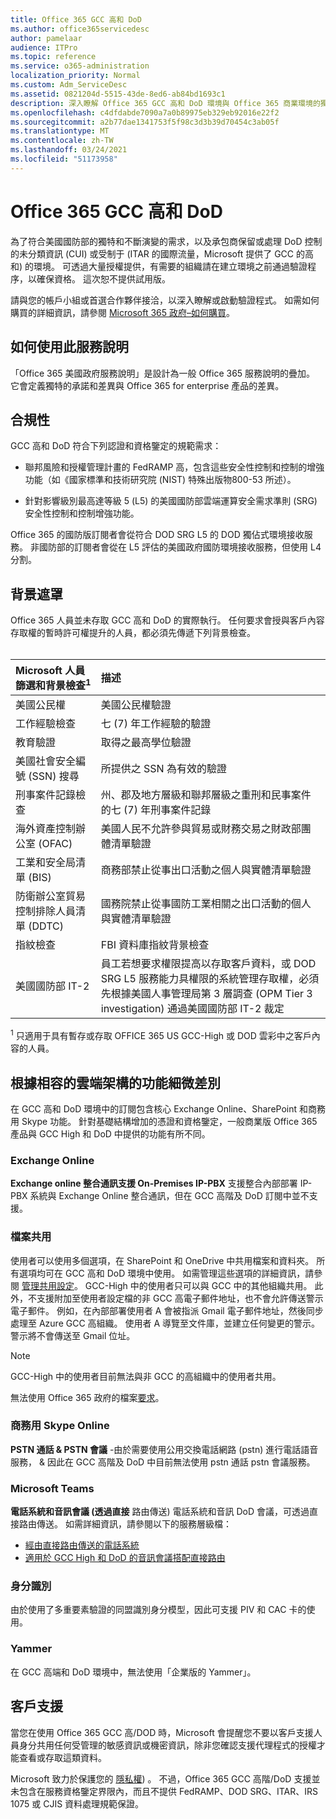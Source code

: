 ```yaml
---
title: Office 365 GCC 高和 DoD
ms.author: office365servicedesc
author: pamelaar
audience: ITPro
ms.topic: reference
ms.service: o365-administration
localization_priority: Normal
ms.custom: Adm_ServiceDesc
ms.assetid: 0821204d-5515-43de-8ed6-ab84bd1693c1
description: 深入瞭解 Office 365 GCC 高和 DoD 環境與 Office 365 商業環境的獨特承諾和差異。
ms.openlocfilehash: c4dfdabde7090a7a0b89975eb329eb92016e22f2
ms.sourcegitcommit: a2b77dae1341753f5f98c3d3b39d70454c3ab05f
ms.translationtype: MT
ms.contentlocale: zh-TW
ms.lasthandoff: 03/24/2021
ms.locfileid: "51173958"
---
```

# <a name="office-365-gcc-high-and-dod"></a>Office 365 GCC 高和 DoD

為了符合美國國防部的獨特和不斷演變的需求，以及承包商保留或處理 DoD 控制的未分類資訊 (CUI) 或受制于 (ITAR 的國際流量，Microsoft 提供了 GCC 的高和) 的環境。 可透過大量授權提供，有需要的組織請在建立環境之前通過驗證程序，以確保資格。 這次恕不提供試用版。 
  
請與您的帳戶小組或首選合作夥伴接洽，以深入瞭解或啟動驗證程式。 如需如何購買的詳細資訊，請參閱 [Microsoft 365 政府–如何購買](./microsoft-365-government-how-to-buy.md)。
  
## <a name="how-to-use-this-service-description"></a>如何使用此服務說明

「Office 365 美國政府服務說明」是設計為一般 Office 365 服務說明的疊加。 它會定義獨特的承諾和差異與 Office 365 for enterprise 產品的差異。
  
## <a name="compliance"></a>合規性

GCC 高和 DoD 符合下列認證和資格鑒定的規範需求： 
  
- 聯邦風險和授權管理計畫的 FedRAMP 高，包含這些安全性控制和控制的增強功能（如《國家標準和技術研究院 (NIST) 特殊出版物800-53 所述）。
    
- 針對影響級別最高達等級 5 (L5) 的美國國防部雲端運算安全需求準則 (SRG) 安全性控制和控制增強功能。
    
Office 365 的國防版訂閱者會從符合 DOD SRG L5 的 DOD 獨佔式環境接收服務。 非國防部的訂閱者會從在 L5 評估的美國政府國防環境接收服務，但使用 L4 分割。
  
## <a name="background-screening"></a>背景遮罩

Office 365 人員並未存取 GCC 高和 DoD 的實際執行。 任何要求會授與客戶內容存取權的暫時許可權提升的人員，都必須先傳遞下列背景檢查。<br><br>
  
| Microsoft 人員篩選和背景檢查<sup>1</sup> | 描述 |
|:-----|:-----|
|美國公民權  <br/> |美國公民權驗證  <br/> |
|工作經驗檢查  <br/> |七 (7) 年工作經驗的驗證  <br/> |
|教育驗證  <br/> |取得之最高學位驗證  <br/> |
|美國社會安全編號 (SSN) 搜尋  <br/> |所提供之 SSN 為有效的驗證  <br/> |
|刑事案件記錄檢查  <br/> |州、郡及地方層級和聯邦層級之重刑和民事案件的七 (7) 年刑事案件記錄  <br/> |
|海外資產控制辦公室 (OFAC)  <br/> |美國人民不允許參與貿易或財務交易之財政部團體清單驗證  <br/> |
|工業和安全局清單 (BIS)  <br/> |商務部禁止從事出口活動之個人與實體清單驗證  <br/> |
|防衛辦公室貿易控制排除人員清單 (DDTC)  <br/> |國務院禁止從事國防工業相關之出口活動的個人與實體清單驗證  <br/> |
|指紋檢查  <br/> |FBI 資料庫指紋背景檢查  <br/> |
|美國國防部 IT-2  <br/> |員工若想要求權限提高以存取客戶資料，或 DOD SRG L5 服務能力具權限的系統管理存取權，必須先根據美國人事管理局第 3 層調查 (OPM Tier 3 investigation) 通過美國國防部 IT-2 裁定  <br/> |

<sup>1</sup> 只適用于具有暫存或存取 OFFICE 365 US GCC-High 或 DOD 雲彩中之客戶內容的人員。
## <a name="feature-nuances-based-on-compliant-cloud-architecture"></a>根據相容的雲端架構的功能細微差別

在 GCC 高和 DoD 環境中的訂閱包含核心 Exchange Online、SharePoint 和商務用 Skype 功能。 針對基礎結構增加的憑證和資格鑒定，一般商業版 Office 365 產品與 GCC High 和 DoD 中提供的功能有所不同。
  
### <a name="exchange-online"></a>Exchange Online

 **Exchange online 整合通訊支援 On-Premises IP-PBX** 支援整合內部部署 IP-PBX 系統與 Exchange Online 整合通訊，但在 GCC 高階及 DoD 訂閱中並不支援。 
  
### <a name="file-sharing"></a>檔案共用

使用者可以使用多個選項，在 SharePoint 和 OneDrive 中共用檔案和資料夾。 所有選項均可在 GCC 高和 DoD 環境中使用。 如需管理這些選項的詳細資訊，請參閱 [管理共用設定](/sharepoint/turn-external-sharing-on-or-off)。 GCC-High 中的使用者只可以與 GCC 中的其他組織共用。 此外，不支援附加至使用者設定檔的非 GCC 高電子郵件地址，也不會允許傳送警示電子郵件。 例如，在內部部署使用者 A 會被指派 Gmail 電子郵件地址，然後同步處理至 Azure GCC 高組織。 使用者 A 導覽至文件庫，並建立任何變更的警示。 警示將不會傳送至 Gmail 位址。

> [!NOTE]
> GCC-High 中的使用者目前無法與非 GCC 的高組織中的使用者共用。

無法使用 Office 365 政府的檔案[要求](https://support.office.com/article/f54aa7f8-2589-4421-b351-d415fc3b83af)。

### <a name="skype-for-business-online"></a>商務用 Skype Online

 **PSTN 通話 &amp; PSTN 會議** -由於需要使用公用交換電話網路 (pstn) 進行電話語音服務， &amp; 因此在 GCC 高階及 DoD 中目前無法使用 pstn 通話 pstn 會議服務。

### <a name="microsoft-teams"></a>Microsoft Teams

**電話系統和音訊會議 (透過直接** 路由傳送) 電話系統和音訊 DoD 會議，可透過直接路由傳送。 如需詳細資訊，請參閱以下的服務層級檔：

- [經由直接路由傳送的電話系統](/microsoftteams/here-s-what-you-get-with-phone-system)
- [適用於 GCC High 和 DoD 的音訊會議搭配直接路由](/microsoftteams/audio-conferencing-with-direct-routing-for-gcch-and-dod)

### <a name="identity"></a>身分識別

由於使用了多重要素驗證的同盟識別身分模型，因此可支援 PIV 和 CAC 卡的使用。
  
### <a name="yammer"></a>Yammer

在 GCC 高端和 DoD 環境中，無法使用「企業版的 Yammer」。
  
## <a name="customer-support"></a>客戶支援

當您在使用 Office 365 GCC 高/DOD 時，Microsoft 會提醒您不要以客戶支援人員身分共用任何受管理的敏感資訊或機密資訊，除非您確認支援代理程式的授權才能查看或存取這類資料。

Microsoft 致力於保護您的 [隱私權](https://privacy.microsoft.com/privacystatement)) 。 不過，Office 365 GCC 高階/DoD 支援並未包含在服務資格鑒定界限內，而且不提供 FedRAMP、DOD SRG、ITAR、IRS 1075 或 CJIS 資料處理規範保證。